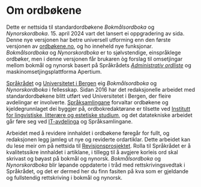 # Om ordbøkene
Dette er nettsida til standardordbøkene _Bokmålsordboka_ og _Nynorskordboka_. 15. april 2024 vart det lansert ei oppgradering av sida. Denne nye versjonen har betre universell utforming enn den første versjonen av [ordbøkene.no](https://v1.ordbokene.no/), og ho inneheld nye funksjonar. _Bokmålsordboka_ og _Nynorskordboka_ er to sjølvstendige, einspråklege ordbøker, men i denne versjonen får brukaren òg forslag til omsetjingar mellom bokmål og nynorsk basert på Språkrådets [_Administrativ ordliste_](https://www.sprakradet.no/sprakhjelp/Skriverad/Nynorskhjelp/administrativ-ordliste/) og maskinomsetjingsplattforma Apertium.  

[Språkrådet](https://www.sprakradet.no/) og [Universitetet i Bergen](https://www.uib.no/) eig _Bokmålsordboka_ og _Nynorskordboka_ i fellesskap. Sidan 2016 har det redaksjonelle arbeidet med standardordbøkene blitt utført ved Universitetet i Bergen, der fleire avdelingar er involverte. [Språksamlingane](https://www.uib.no/ub/spesialsamlingene/160666/om-spr%C3%A5ksamlingane) forvaltar ordbøkene og kjeldegrunnlaget dei byggjer på, ordbokredaktørane er tilsette ved [Institutt for lingvistiske, litterære og estetiske studium](https://www.uib.no/lle), og det datatekniske arbeidet går føre seg ved [IT-avdelinga](https://www.uib.no/it) og Språksamlingane. 

Arbeidet med å revidere innhaldet i ordbøkene føregår for fullt, og redaksjonen legg jamleg ut nye og reviderte ordartiklar. Dette arbeidet kan du lese meir om på nettsida til [Revisjonsprosjektet](https://www.uib.no/lle/revisjonsprosjektet). Rolla til Språkrådet er å kvalitetssikre innhaldet i artiklane, i tillegg til å avgjere korleis ord skal skrivast og bøyast på bokmål og nynorsk. _Bokmålsordboka_ og _Nynorskordboka_ blir løpande oppdaterte i tråd med rettskrivingsvedtak i Språkrådet, og det er dermed her du finn fasiten på kva som er gjeldande og fullstendig rettskriving i bokmål og nynorsk.